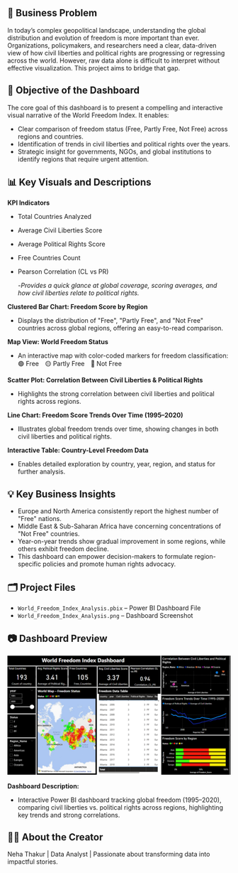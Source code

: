## 📌 **Business Problem**
In today’s complex geopolitical landscape, understanding the global distribution and evolution of freedom is more important than ever. Organizations, policymakers, and researchers need a clear, data-driven view of how civil liberties and political rights are progressing or regressing across the world. However, raw data alone is difficult to interpret without effective visualization. This project aims to bridge that gap.

## 🎯 **Objective of the Dashboard**
The core goal of this dashboard is to present a compelling and interactive visual narrative of the World Freedom Index. It enables:
- Clear comparison of freedom status (Free, Partly Free, Not Free) across regions and countries.
- Identification of trends in civil liberties and political rights over the years.
- Strategic insight for governments, NGOs, and global institutions to identify regions that require urgent attention.

## 📊 **Key Visuals and Descriptions**
**KPI Indicators**
- Total Countries Analyzed
- Average Civil Liberties Score
- Average Political Rights Score
- Free Countries Count
- Pearson Correlation (CL vs PR)
  
   -*Provides a quick glance at global coverage, scoring averages, and how civil liberties relate to political rights.*
  
**Clustered Bar Chart: Freedom Score by Region**

- Displays the distribution of "Free", "Partly Free", and "Not Free" countries across global regions, offering an easy-to-read comparison.

**Map View: World Freedom Status**

- An interactive map with color-coded markers for freedom classification:  
  🟢 Free 🟡 Partly Free 🔴 Not Free

**Scatter Plot: Correlation Between Civil Liberties & Political Rights**

- Highlights the strong correlation between civil liberties and political rights across regions.

**Line Chart: Freedom Score Trends Over Time (1995–2020)**

- Illustrates global freedom trends over time, showing changes in both civil liberties and political rights.

**Interactive Table: Country-Level Freedom Data**

- Enables detailed exploration by country, year, region, and status for further analysis.


## 💡 **Key Business Insights**
- Europe and North America consistently report the highest number of "Free" nations.
- Middle East & Sub-Saharan Africa have concerning concentrations of "Not Free" countries.
- Year-on-year trends show gradual improvement in some regions, while others exhibit freedom decline.
- This dashboard can empower decision-makers to formulate region-specific policies and promote human rights advocacy.

## 🗂️ **Project Files**
- `World_Freedom_Index_Analysis.pbix` – Power BI Dashboard File
- `World_Freedom_Index_Analysis.png` – Dashboard Screenshot

## 📷 Dashboard Preview
![Dashboard Preview](./World_Freedom_Index_Analysis.png)

**Dashboard Description:**  
- Interactive Power BI dashboard tracking global freedom (1995–2020), comparing civil liberties vs. political rights across regions, highlighting key trends and strong correlations.

## 👩‍💼 **About the Creator**
Neha Thakur | Data Analyst | Passionate about transforming data into impactful stories.
